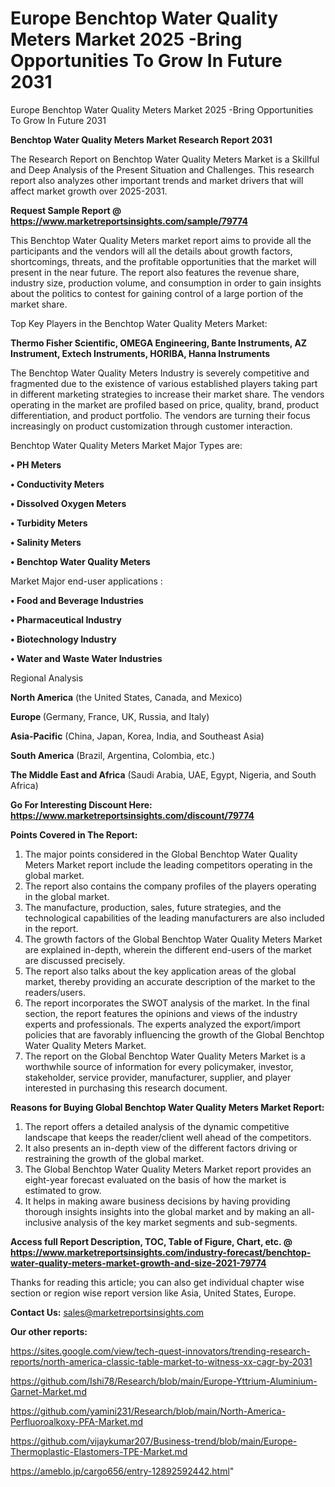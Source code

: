 # Europe Benchtop Water Quality Meters Market 2025 -Bring Opportunities To Grow In Future 2031
Europe Benchtop Water Quality Meters Market 2025 -Bring Opportunities To Grow In Future 2031

<strong>Benchtop Water Quality Meters Market Research Report 2031</strong>

The Research Report on Benchtop Water Quality Meters Market is a Skillful and Deep Analysis of the Present Situation and Challenges. This research report also analyzes other important trends and market drivers that will affect market growth over 2025-2031.

<strong>Request Sample Report @ <a href=https://www.marketreportsinsights.com/sample/79774>https://www.marketreportsinsights.com/sample/79774</a></strong>

This Benchtop Water Quality Meters market report aims to provide all the participants and the vendors will all the details about growth factors, shortcomings, threats, and the profitable opportunities that the market will present in the near future. The report also features the revenue share, industry size, production volume, and consumption in order to gain insights about the politics to contest for gaining control of a large portion of the market share.

Top Key Players in the Benchtop Water Quality Meters Market:

<strong>Thermo Fisher Scientific, OMEGA Engineering, Bante Instruments, AZ Instrument, Extech Instruments, HORIBA, Hanna Instruments</strong>

The Benchtop Water Quality Meters Industry is severely competitive and fragmented due to the existence of various established players taking part in different marketing strategies to increase their market share. The vendors operating in the market are profiled based on price, quality, brand, product differentiation, and product portfolio. The vendors are turning their focus increasingly on product customization through customer interaction.

Benchtop Water Quality Meters Market Major Types are:

<strong>• PH Meters

• Conductivity Meters

• Dissolved Oxygen Meters

• Turbidity Meters

• Salinity Meters

• Benchtop Water Quality Meters</strong>

Market Major end-user applications :

<strong>• Food and Beverage Industries

• Pharmaceutical Industry

• Biotechnology Industry

• Water and Waste Water Industries</strong>

Regional Analysis

</u><strong><b>North America</b></strong> (the United States, Canada, and Mexico)

<strong><b>Europe </b></strong>(Germany, France, UK, Russia, and Italy)

<strong><b>Asia-Pacific</b></strong> (China, Japan, Korea, India, and Southeast Asia)

<strong><b>South America</b></strong> (Brazil, Argentina, Colombia, etc.)

<strong><b>The Middle East and Africa</b></strong> (Saudi Arabia, UAE, Egypt, Nigeria, and South Africa)

<strong>Go For Interesting Discount Here: <a href=https://www.marketreportsinsights.com/discount/79774>https://www.marketreportsinsights.com/discount/79774</a></strong>

<strong>Points Covered in The Report:</strong>
<ol>
  <li>The major points considered in the Global Benchtop Water Quality Meters Market report include the leading competitors operating in the global market.</li>
  <li>The report also contains the company profiles of the players operating in the global market.</li>
  <li>The manufacture, production, sales, future strategies, and the technological capabilities of the leading manufacturers are also included in the report.</li>
  <li>The growth factors of the Global Benchtop Water Quality Meters Market are explained in-depth, wherein the different end-users of the market are discussed precisely.</li>
  <li>The report also talks about the key application areas of the global market, thereby providing an accurate description of the market to the readers/users.</li>
  <li>The report incorporates the SWOT analysis of the market. In the final section, the report features the opinions and views of the industry experts and professionals. The experts analyzed the export/import policies that are favorably influencing the growth of the Global Benchtop Water Quality Meters Market.</li>
  <li>The report on the Global Benchtop Water Quality Meters Market is a worthwhile source of information for every policymaker, investor, stakeholder, service provider, manufacturer, supplier, and player interested in purchasing this research document.</li>
</ol>
<strong>Reasons for Buying Global Benchtop Water Quality Meters Market Report:</strong>

<ol>
  <li>The report offers a detailed analysis of the dynamic competitive landscape that keeps the reader/client well ahead of the competitors.</li>
  <li>It also presents an in-depth view of the different factors driving or restraining the growth of the global market.</li>
  <li>The Global Benchtop Water Quality Meters Market report provides an eight-year forecast evaluated on the basis of how the market is estimated to grow.</li>
  <li>It helps in making aware business decisions by having providing thorough insights insights into the global market and by making an all-inclusive analysis of the key market segments and sub-segments.</li>
</ol>
<strong>Access full Report Description, TOC, Table of Figure, Chart, etc. @ <a href=https://www.marketreportsinsights.com/industry-forecast/benchtop-water-quality-meters-market-growth-and-size-2021-79774>https://www.marketreportsinsights.com/industry-forecast/benchtop-water-quality-meters-market-growth-and-size-2021-79774</a></strong>


Thanks for reading this article; you can also get individual chapter wise section or region wise report version like Asia, United States, Europe.

<strong>Contact Us:</strong>
sales@marketreportsinsights.com

<strong>Our other reports:</strong>

<a href=https://sites.google.com/view/tech-quest-innovators/trending-research-reports/north-america-classic-table-market-to-witness-xx-cagr-by-2031>https://sites.google.com/view/tech-quest-innovators/trending-research-reports/north-america-classic-table-market-to-witness-xx-cagr-by-2031</a>

<a href=https://github.com/Ishi78/Research/blob/main/Europe-Yttrium-Aluminium-Garnet-Market.md>https://github.com/Ishi78/Research/blob/main/Europe-Yttrium-Aluminium-Garnet-Market.md</a>

<a href=https://github.com/yamini231/Research/blob/main/North-America-Perfluoroalkoxy-PFA-Market.md>https://github.com/yamini231/Research/blob/main/North-America-Perfluoroalkoxy-PFA-Market.md</a>

<a href=https://github.com/vijaykumar207/Business-trend/blob/main/Europe-Thermoplastic-Elastomers-TPE-Market.md>https://github.com/vijaykumar207/Business-trend/blob/main/Europe-Thermoplastic-Elastomers-TPE-Market.md</a>

<a href=https://ameblo.jp/cargo656/entry-12892592442.html>https://ameblo.jp/cargo656/entry-12892592442.html</a>"
